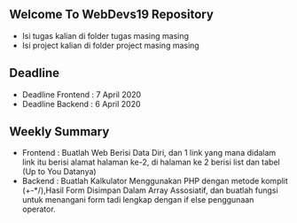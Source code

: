 ## Welcome To WebDevs19 Repository
- Isi tugas kalian di folder tugas masing masing
- Isi project kalian di folder project masing masing
## Deadline
- Deadline Frontend : 7 April 2020
- Deadline Backend : 6 April 2020
## Weekly Summary
- Frontend : Buatlah Web Berisi Data Diri, dan 1 link yang mana didalam link itu berisi alamat halaman ke-2, di halaman ke 2 berisi list dan tabel (Up to You Datanya)
- Backend : Buatlah Kalkulator Menggunakan PHP dengan metode komplit (+-*/),Hasil Form Disimpan Dalam Array Assosiatif, dan buatlah fungsi untuk menangani form tadi lengkap dengan if else penggunaan operator.